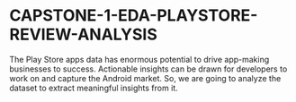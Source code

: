 # CAPSTONE-1-EDA-PLAYSTORE-REVIEW-ANALYSIS
The Play Store apps data has enormous potential to drive app-making businesses to success. Actionable insights can be drawn for developers to work on and capture the Android market. So, we are going to analyze the dataset to extract meaningful insights from it.

